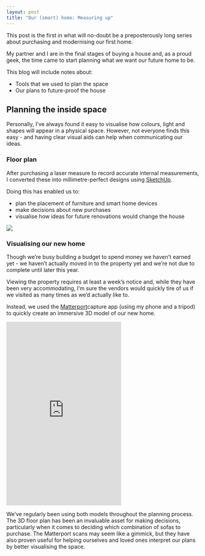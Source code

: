 ```yaml
---
layout: post
title: "Our (smart) home: Measuring up"
---
```

This post is the first in what will no-doubt be a preposterously long series about purchasing and modernising our first home.

My partner and I are in the final stages of buying a house and, as a proud geek, the time came to start planning what we want our future home to be.

This blog will include notes about: 
* Tools that we used to plan the space
* Our plans to future-proof the house

## Planning the inside space
Personally, I’ve always found it easy to visualise how colours, light and shapes will appear in a physical space. However, not everyone finds this easy - and having clear visual aids can help when communicating our ideas.

### Floor plan
After purchasing a laser measure to record accurate internal measurements, I converted these into millimetre-perfect designs using [SketchUp](https://www.sketchup.com/).

Doing this has enabled us to: 
* plan the placement of furniture and smart home devices
* make decisions about new purchases
* visualise how ideas for future renovations would change the house

![]('../img/floorplans.png')

### Visualising our new home
Though we’re busy building a budget to spend money we haven’t earned yet - we haven’t actually moved in to the property yet and we’re not due to complete until later this year. 

Viewing the property requires at least a week’s notice and, while they have been very accommodating, I’m sure the vendors would quickly tire of us if we visited as many times as we’d actually like to. 

Instead, we used the [Matterport](www.matterport.com)capture app (using my phone and a tripod) to quickly create an immersive 3D model of our new home.

<iframe width=‘853' height='480' src='https://my.matterport.com/show/?m=T55F6xVr3Zq' frameborder='0' allowfullscreen allow='xr-spatial-tracking'></iframe>

We’ve regularly been using both models throughout the planning process. The 3D floor plan has been an invaluable asset for making decisions, particularly when it comes to deciding which combination of sofas to purchase. The Matterport scans may seem like a gimmick, but they have also proven useful for helping ourselves and loved ones interpret our plans by better visualising the space.

